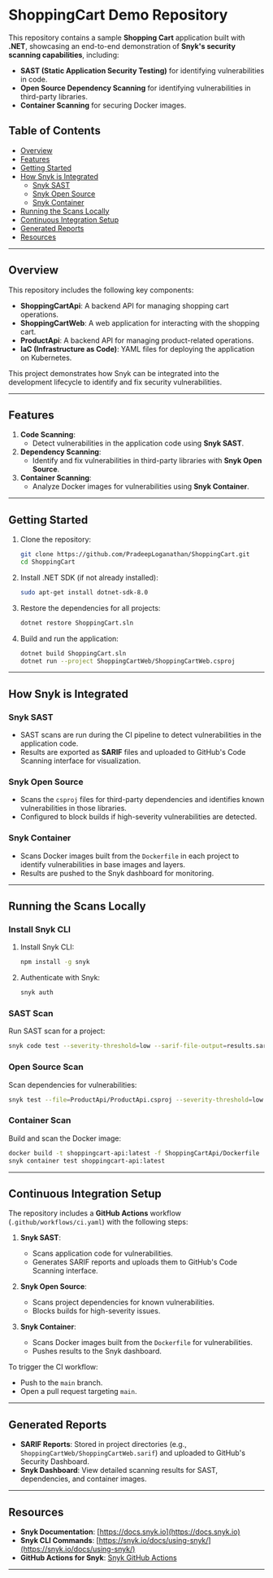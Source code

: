 
# ShoppingCart Demo Repository

This repository contains a sample **Shopping Cart** application built with **.NET**, showcasing an end-to-end demonstration of **Snyk's security scanning capabilities**, including:

- **SAST (Static Application Security Testing)** for identifying vulnerabilities in code.
- **Open Source Dependency Scanning** for identifying vulnerabilities in third-party libraries.
- **Container Scanning** for securing Docker images.

## Table of Contents

- [Overview](#overview)
- [Features](#features)
- [Getting Started](#getting-started)
- [How Snyk is Integrated](#how-snyk-is-integrated)
  - [Snyk SAST](#snyk-sast)
  - [Snyk Open Source](#snyk-open-source)
  - [Snyk Container](#snyk-container)
- [Running the Scans Locally](#running-the-scans-locally)
- [Continuous Integration Setup](#continuous-integration-setup)
- [Generated Reports](#generated-reports)
- [Resources](#resources)

---

## Overview

This repository includes the following key components:

- **ShoppingCartApi**: A backend API for managing shopping cart operations.
- **ShoppingCartWeb**: A web application for interacting with the shopping cart.
- **ProductApi**: A backend API for managing product-related operations.
- **IaC (Infrastructure as Code)**: YAML files for deploying the application on Kubernetes.

This project demonstrates how Snyk can be integrated into the development lifecycle to identify and fix security vulnerabilities.

---

## Features

1. **Code Scanning**:
   - Detect vulnerabilities in the application code using **Snyk SAST**.
2. **Dependency Scanning**:
   - Identify and fix vulnerabilities in third-party libraries with **Snyk Open Source**.
3. **Container Scanning**:
   - Analyze Docker images for vulnerabilities using **Snyk Container**.

---

## Getting Started

1. Clone the repository:
   ```bash
   git clone https://github.com/PradeepLoganathan/ShoppingCart.git
   cd ShoppingCart
   ```

2. Install .NET SDK (if not already installed):
   ```bash
   sudo apt-get install dotnet-sdk-8.0
   ```

3. Restore the dependencies for all projects:
   ```bash
   dotnet restore ShoppingCart.sln
   ```

4. Build and run the application:
   ```bash
   dotnet build ShoppingCart.sln
   dotnet run --project ShoppingCartWeb/ShoppingCartWeb.csproj
   ```

---

## How Snyk is Integrated

### Snyk SAST
- SAST scans are run during the CI pipeline to detect vulnerabilities in the application code.
- Results are exported as **SARIF** files and uploaded to GitHub's Code Scanning interface for visualization.

### Snyk Open Source
- Scans the `csproj` files for third-party dependencies and identifies known vulnerabilities in those libraries.
- Configured to block builds if high-severity vulnerabilities are detected.

### Snyk Container
- Scans Docker images built from the `Dockerfile` in each project to identify vulnerabilities in base images and layers.
- Results are pushed to the Snyk dashboard for monitoring.

---

## Running the Scans Locally

### Install Snyk CLI
1. Install Snyk CLI:
   ```bash
   npm install -g snyk
   ```

2. Authenticate with Snyk:
   ```bash
   snyk auth
   ```

### SAST Scan
Run SAST scan for a project:
```bash
snyk code test --severity-threshold=low --sarif-file-output=results.sarif
```

### Open Source Scan
Scan dependencies for vulnerabilities:
```bash
snyk test --file=ProductApi/ProductApi.csproj --severity-threshold=low
```

### Container Scan
Build and scan the Docker image:
```bash
docker build -t shoppingcart-api:latest -f ShoppingCartApi/Dockerfile .
snyk container test shoppingcart-api:latest
```

---

## Continuous Integration Setup

The repository includes a **GitHub Actions** workflow (`.github/workflows/ci.yaml`) with the following steps:

1. **Snyk SAST**: 
   - Scans application code for vulnerabilities.
   - Generates SARIF reports and uploads them to GitHub's Code Scanning interface.

2. **Snyk Open Source**: 
   - Scans project dependencies for known vulnerabilities.
   - Blocks builds for high-severity issues.

3. **Snyk Container**: 
   - Scans Docker images built from the `Dockerfile` for vulnerabilities.
   - Pushes results to the Snyk dashboard.

To trigger the CI workflow:
- Push to the `main` branch.
- Open a pull request targeting `main`.

---

## Generated Reports

- **SARIF Reports**: Stored in project directories (e.g., `ShoppingCartWeb/ShoppingCartWeb.sarif`) and uploaded to GitHub's Security Dashboard.
- **Snyk Dashboard**: View detailed scanning results for SAST, dependencies, and container images.

---

## Resources

- **Snyk Documentation**: [https://docs.snyk.io](https://docs.snyk.io)
- **Snyk CLI Commands**: [https://snyk.io/docs/using-snyk/](https://snyk.io/docs/using-snyk/)
- **GitHub Actions for Snyk**: [Snyk GitHub Actions](https://github.com/snyk/actions)

---
